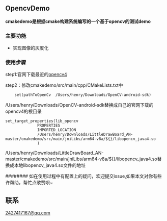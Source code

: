 ## OpencvDemo ##

**cmakedemo是根据cmake构建系统编写的一个基于opencv的测试demo**


### 主要功能 ###
- 实现图像的灰度化


### 使用步骤 ###
step1:官网下载最近的[opencv4](https://sourceforge.net/projects/opencvlibrary/files/4.0.1/opencv-4.0.1-android-sdk.zip/download)
<br />



step2：修改cmakedemo/src/main/cpp/CMakeLists.txt中
```
    set(pathToOpenCv  /Users/henry/Downloads/OpenCV-android-sdk)
```
/Users/henry/Downloads/OpenCV-android-sdk替换成自己的官网下载的opencv4的根目录

```
set_target_properties(lib_opencv 
              PROPERTIES  
              IMPORTED_LOCATION   
              /Users/henry/Downloads/LittleDrawBoard_AN-master/cmakedemo/src/main/jniLibs/arm64-v8a/${}/libopencv_java4.so
              )
```
/Users/henry/Downloads/LittleDrawBoard_AN-master/cmakedemo/src/main/jniLibs/arm64-v8a/${}/libopencv_java4.so替换成本地libopencv_java4.so文件的地址

########
如在使用过程中有配置上的疑问，欢迎提交issue,如果本文对你有些许帮助，帮忙点歌赞呗~
                            
## 联系 ##
2427417167@qq.com
